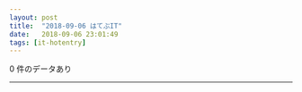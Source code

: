 ```yaml
---
layout: post
title:  "2018-09-06 はてぶIT"
date:   2018-09-06 23:01:49
tags: [it-hotentry]
---
```

0 件のデータあり

<hr>
